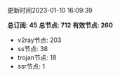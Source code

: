 更新时间2023-01-10 16:09:39

**总订阅: 45**
**总节点: 712**
**有效节点: 260**
- v2ray节点: 203
- ss节点: 38
- trojan节点: 18
- ssr节点: 1
